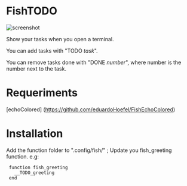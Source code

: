 # FishTODO
![screenshot](http://i.imgur.com/APIoK5j.png)

Show your tasks when you open a terminal.

You can add tasks with "TODO *task*".

You can remove tasks done with "DONE *number*", where number is the number next to the task.

# Requeriments
[echoColored]
(https://github.com/eduardoHoefel/FishEchoColored)

# Installation

Add the function folder to ".config/fish/" ;
Update you fish_greeting function.
e.g:
```
 function fish_greeting
   __TODO_greeting
 end
```

